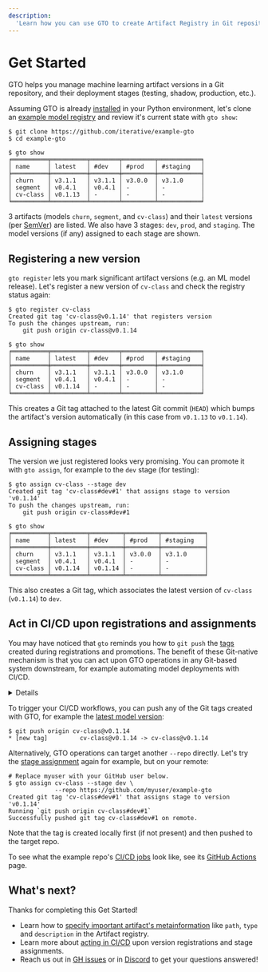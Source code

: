 ```yaml
---
description:
  'Learn how you can use GTO to create Artifact Registry in Git repository'
---
```


# Get Started

GTO helps you manage machine learning artifact versions in a Git repository, and
their deployment stages (testing, shadow, production, etc.).

Assuming GTO is already [installed](/doc/gto/install) in your Python
environment, let's clone an [example model registry] and review it's current
state with `gto show`:

[example model registry]: https://github.com/iterative/example-gto

```cli
$ git clone https://github.com/iterative/example-gto
$ cd example-gto

$ gto show
╒══════════╤══════════╤════════╤═════════╤════════════╕
│ name     │ latest   │ #dev   │ #prod   │ #staging   │
╞══════════╪══════════╪════════╪═════════╪════════════╡
│ churn    │ v3.1.1   │ v3.1.1 │ v3.0.0  │ v3.1.0     │
│ segment  │ v0.4.1   │ v0.4.1 │ -       │ -          │
│ cv-class │ v0.1.13  │ -      │ -       │ -          │
╘══════════╧══════════╧════════╧═════════╧════════════╛
```

3 artifacts (models `churn`, `segment`, and `cv-class`) and their `latest`
versions (per [SemVer](https://semver.org)) are listed. We also have 3 stages:
`dev`, `prod`, and `staging`. The model versions (if any) assigned to each stage
are shown.

## Registering a new version

`gto register` lets you mark significant artifact versions (e.g. an ML model
release). Let's register a new version of `cv-class` and check the registry
status again:

```cli
$ gto register cv-class
Created git tag 'cv-class@v0.1.14' that registers version
To push the changes upstream, run:
    git push origin cv-class@v0.1.14

$ gto show
╒══════════╤══════════╤════════╤═════════╤════════════╕
│ name     │ latest   │ #dev   │ #prod   │ #staging   │
╞══════════╪══════════╪════════╪═════════╪════════════╡
│ churn    │ v3.1.1   │ v3.1.1 │ v3.0.0  │ v3.1.0     │
│ segment  │ v0.4.1   │ v0.4.1 │ -       │ -          │
│ cv-class │ v0.1.14  │ -      │ -       │ -          │
╘══════════╧══════════╧════════╧═════════╧════════════╛
```

This creates a Git tag attached to the latest Git commit (`HEAD`) which bumps
the artifact's version automatically (in this case from `v0.1.13` to `v0.1.14`).

## Assigning stages

The version we just registered looks very promising. You can promote it with
`gto assign`, for example to the `dev` stage (for testing):

```cli
$ gto assign cv-class --stage dev
Created git tag 'cv-class#dev#1' that assigns stage to version 'v0.1.14'
To push the changes upstream, run:
    git push origin cv-class#dev#1

$ gto show
╒══════════╤══════════╤═════════╤═════════╤════════════╕
│ name     │ latest   │ #dev    │ #prod   │ #staging   │
╞══════════╪══════════╪═════════╪═════════╪════════════╡
│ churn    │ v3.1.1   │ v3.1.1  │ v3.0.0  │ v3.1.0     │
│ segment  │ v0.4.1   │ v0.4.1  │ -       │ -          │
│ cv-class │ v0.1.14  │ v0.1.14 │ -       │ -          │
╘══════════╧══════════╧═════════╧═════════╧════════════╛
```

This also creates a Git tag, which associates the latest version of `cv-class`
(`v0.1.14`) to `dev`.

## Act in CI/CD upon registrations and assignments

You may have noticed that `gto` reminds you how to `git push` the [tags] created
during registrations and promotions. The benefit of these Git-native mechanism
is that you can act upon GTO operations in any Git-based system downstream, for
example automating model deployments with CI/CD.

[tags]: /doc/gto/user-guide#git-tags-message-format

<details>

### Click to set up a Git remote you can push to.

<admon type="info">

You'll need a [GitHub account](https://github.com/signup)) for this.

</admon>

1. [Fork the example repo]. Make sure you uncheck "Copy the `main` branch only"
   to preserve the repo's tags.

2. Enable the [workflows] in your fork's **Settings** -> **Actions** page. Now
   its [preconfigured jobs] will trigger when Git tags are pushed.

[fork the example repo]: https://github.com/iterative/example-gto/fork
[workflows]: https://docs.github.com/en/actions/using-workflows/about-workflows
[preconfigured jobs]:
  https://github.com/iterative/example-gto/blob/main/.github/workflows/gto-act-on-tags.yml

3. Update your local repo's default remote (`origin`) with your fork (replace
   `myuser` with your GitHub username):

   ```cli
   $ git remote update origin https://github.com/myuser/example-gto
   ```

</details>

To trigger your CI/CD workflows, you can push any of the Git tags created with
GTO, for example the [latest model version](#registering-a-new-version):

```cli
$ git push origin cv-class@v0.1.14
* [new tag]         cv-class@v0.1.14 -> cv-class@v0.1.14
```

Alternatively, GTO operations can target another `--repo` directly. Let's try
the [stage assignment](#assigning-stages) again for example, but on your remote:

```cli
# Replace myuser with your GitHub user below.
$ gto assign cv-class --stage dev \
             --repo https://github.com/myuser/example-gto
Created git tag 'cv-class#dev#1' that assigns stage to version 'v0.1.14'
Running `git push origin cv-class#dev#1`
Successfully pushed git tag cv-class#dev#1 on remote.
```

Note that the tag is created locally first (if not present) and then pushed to
the target repo.

<admon type="info">

To see what the example repo's [CI/CD jobs] look like, see its [GitHub Actions]
page.

[ci/cd jobs]:
  https://github.com/iterative/example-gto/blob/main/.github/workflows/gto-act-on-tags.yml
[github actions]: https://github.com/iterative/example-gto/actions

</admon>

## What's next?

Thanks for completing this Get Started!

- Learn how to
  [specify important artifact's metainformation](/doc/gto/user-guide#annotations-in-artifactsyaml)
  like `path`, `type` and `description` in the Artifact registry.
- Learn more about [acting in CI/CD](/doc/gto/user-guide#acting-in-ci-cd) upon
  version registrations and stage assignments.
- Reach us out in [GH issues](https://github.com/iterative/gto/issues) or in
  [Discord](https://discord.com/invite/dvwXA2N) to get your questions answered!
